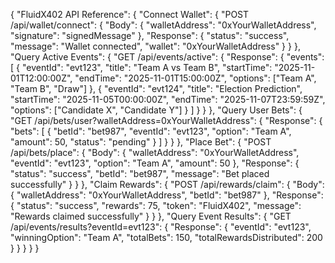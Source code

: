 {
  "FluidX402 API Reference": {
    "Connect Wallet": {
      "POST /api/wallet/connect": {
        "Body": {
          "walletAddress": "0xYourWalletAddress",
          "signature": "signedMessage"
        },
        "Response": {
          "status": "success",
          "message": "Wallet connected",
          "wallet": "0xYourWalletAddress"
        }
      }
    },
    "Query Active Events": {
      "GET /api/events/active": {
        "Response": {
          "events": [
            {
              "eventId": "evt123",
              "title": "Team A vs Team B",
              "startTime": "2025-11-01T12:00:00Z",
              "endTime": "2025-11-01T15:00:00Z",
              "options": ["Team A", "Team B", "Draw"]
            },
            {
              "eventId": "evt124",
              "title": "Election Prediction",
              "startTime": "2025-11-05T00:00:00Z",
              "endTime": "2025-11-07T23:59:59Z",
              "options": ["Candidate X", "Candidate Y"]
            }
          ]
        }
      }
    },
    "Query User Bets": {
      "GET /api/bets/user?walletAddress=0xYourWalletAddress": {
        "Response": {
          "bets": [
            {
              "betId": "bet987",
              "eventId": "evt123",
              "option": "Team A",
              "amount": 50,
              "status": "pending"
            }
          ]
        }
      }
    },
    "Place Bet": {
      "POST /api/bets/place": {
        "Body": {
          "walletAddress": "0xYourWalletAddress",
          "eventId": "evt123",
          "option": "Team A",
          "amount": 50
        },
        "Response": {
          "status": "success",
          "betId": "bet987",
          "message": "Bet placed successfully"
        }
      }
    },
    "Claim Rewards": {
      "POST /api/rewards/claim": {
        "Body": {
          "walletAddress": "0xYourWalletAddress",
          "betId": "bet987"
        },
        "Response": {
          "status": "success",
          "rewards": 75,
          "token": "FluidX402",
          "message": "Rewards claimed successfully"
        }
      }
    },
    "Query Event Results": {
      "GET /api/events/results?eventId=evt123": {
        "Response": {
          "eventId": "evt123",
          "winningOption": "Team A",
          "totalBets": 150,
          "totalRewardsDistributed": 200
        }
      }
    }
  }
}
